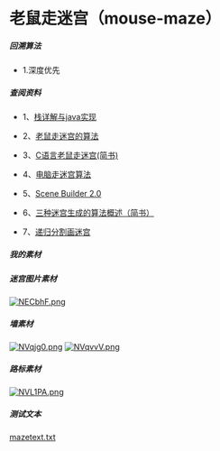# 老鼠走迷宫（mouse-maze）

##### 回溯算法

* 1.深度优先

##### 查阅资料

* 1、[栈详解与java实现](https://www.cnblogs.com/fzz9/p/8167546.html)

* 2、[老鼠走迷宫的算法](https://wenku.baidu.com/view/d8eb93b6a32d7375a517804f.html)

* 3、[C语言老鼠走迷宫(简书)](https://www.jianshu.com/p/44c2dbd5bdf1)

* 4、[电脑走迷宫算法](https://wenku.baidu.com/view/d8eb93b6a32d7375a517804f.html)

* 5、[Scene Builder 2.0](https://code.makery.ch/zh-cn/library/javafx-tutorial/part1/)

* 6、[三种迷宫生成的算法概述（简书）](https://www.jianshu.com/p/f643b0a0b887)

* 7、[递归分割画迷宫](https://blog.csdn.net/yutianzuijin/article/details/52078340?ops_request_misc=%257B%2522request%255Fid%2522%253A%2522159252843119724839226380%2522%252C%2522scm%2522%253A%252220140713.130102334..%2522%257D&request_id=159252843119724839226380&biz_id=0&utm_medium=distribute.pc_search_result.none-task-blog-2~all~first_rank_v2~rank_v25-1-52078340.nonecase&utm_term=%E9%80%92%E5%BD%92%E5%9B%9E%E6%BA%AF%E7%94%9F%E6%88%90%E8%BF%B7%E5%AE%AB)

##### 我的素材

##### 迷宫图片素材
[![NECbhF.png](https://s1.ax1x.com/2020/06/17/NECbhF.png)](https://imgchr.com/i/NECbhF)

##### 墙素材
[![NVqjg0.png](https://s1.ax1x.com/2020/06/17/NVqjg0.png)](https://imgchr.com/i/NVqjg0)
[![NVqvvV.png](https://s1.ax1x.com/2020/06/17/NVqvvV.png)](https://imgchr.com/i/NVqvvV)

##### 路标素材

[![NVL1PA.png](https://s1.ax1x.com/2020/06/17/NVL1PA.png)](https://imgchr.com/i/NVL1PA)

##### 测试文本
[mazetext.txt](https://github.com/UniqueYou/mouse-maze/blob/master/mazetext.txt)





